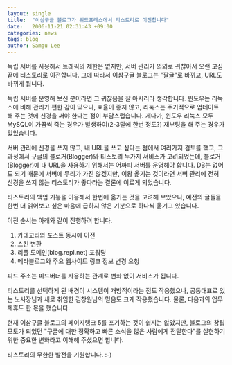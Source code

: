 ```yaml
---
layout: single
title:  "이삼구글 블로그가 워드프레스에서 티스토리로 이전합니다"
date:   2006-11-21 02:31:43 +09:00
categories: news
tags: blog
author: Samgu Lee
---
```

독립 서버를 사용해서 트래픽의 제한은 없지만, 서버 관리가 의외로 귀찮아서 오랜 고심 끝에 티스토리로 이전합니다. 그에 따라서 이삼구글 블로그는 "[팔글](https://www.palgle.com)"로 바뀌고, URL도 바뀌게 됩니다.

독립 서버를 운영해 보신 분이라면 그 귀찮음을 잘 아시리라 생각합니다. 윈도우는 리눅스에 비해 관리가 편한 감이 있으나, 효율이 좋지 않고, 리눅스는 주기적으로 업데이트 해 주는 것에 신경을 써야 한다는 점이 부담스럽습니다. 게다가, 윈도우 리눅스 모두 MySQL이 가끔씩 죽는 경우가 발생하여(2-3달에 한번 정도?) 재부팅을 해 주는 경우가 있었습니다.

서버 관리에 신경을 쓰지 않고, 내 URL을 쓰고 싶다는 점에서 여러가지 검토를 했고, 그 과정에서 구글의 블로거(Blogger)와 티스토리 두가지 서비스가 고려되었는데, 블로거(Blogger)에 내 URL을 사용하기 위해서는 어짜피 서버를 운영해야 합니다. DB는 없어도 되기 때문에 서버에 무리가 가진 않겠지만, 이왕 옮기는 것이라면 서버 관리에 전혀 신경을 쓰지 않는 티스토리가 좋다라는 결론에 이르게 되었습니다.

티스토리의 백업 기능을 이용해서 한번에 옮기는 것을 고려해 보았으나, 예전의 글들을 한번 더 읽어보고 싶은 마음에 급하지 않은 기분으로 하나씩 옮기고 있습니다.

이전 순서는 아래와 같이 진행하려 합니다.

1. 카테고리와 포스트 동시에 이전
2. 스킨 변환
3. 리플 도메인(blog.repl.net) 포워딩
4. 메타블로그와 주요 웹사이트 링크 정보 변경 요청

피드 주소는 피드버너를 사용하는 관계로 변화 없이 서비스가 됩니다.

티스토리를 선택하게 된 배경이 시스템이 개방적이라는 점도 작용했으나, 공동대표로 있는 노사장님과 새로 취임한 김창원님의 믿음도 크게 작용했습니다. 물론, 다음과의 업무 제휴도 한 몫을 했습니다.

현재 이삼구글 블로그의 페이지랭크 5를 포기하는 것이 쉽지는 않았지만, 블로그의 창립 모토가 되었던 "구글에 대한 정확하고 빠른 소식을 많은 사람에게 전달한다"를 실현하기 위한 중요한 변화라고 이해해 주셨으면 합니다.

티스토리의 무한한 발전을 기원합니다. :-)

